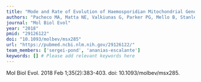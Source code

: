 ```yaml
---
title: "Mode and Rate of Evolution of Haemosporidian Mitochondrial Genomes: Timing the Radiation of Avian Parasites"
authors: "Pacheco MA, Matta NE, Valkiunas G, Parker PG, Mello B, Stanley CE Jr, Lentino M, Garcia-Amado MA, Cranfield M, Kosakovsky Pond SL, Escalante AA."
journal: "Mol Biol Evol"
year: "2018"
pmid: "29126122"
doi: "10.1093/molbev/msx285"
url: "https://pubmed.ncbi.nlm.nih.gov/29126122/"
team_members: ['sergei-pond', 'ananias-escalante']
keywords: [] # Please add relevant keywords here
---
```

Mol Biol Evol. 2018 Feb 1;35(2):383-403. doi: 10.1093/molbev/msx285.